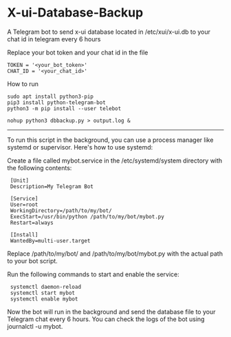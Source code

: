# X-ui-Database-Backup

A Telegram bot to send x-ui database located in /etc/xui/x-ui.db to your chat id in telegram every 6 hours

Replace your bot token and your chat id in the file

    TOKEN = '<your_bot_token>'
    CHAT_ID = '<your_chat_id>'

How to run

    sudo apt install python3-pip
    pip3 install python-telegram-bot
    python3 -m pip install --user telebot
    
    nohup python3 dbbackup.py > output.log &

---------------------

To run this script in the background, you can use a process manager like systemd or supervisor. Here's how to use systemd:

Create a file called mybot.service in the /etc/systemd/system directory with the following contents:


     [Unit]
     Description=My Telegram Bot

     [Service]
     User=root
     WorkingDirectory=/path/to/my/bot/
     ExecStart=/usr/bin/python /path/to/my/bot/mybot.py
     Restart=always

     [Install]
     WantedBy=multi-user.target

Replace /path/to/my/bot/ and /path/to/my/bot/mybot.py with the actual path to your bot script.

Run the following commands to start and enable the service:


     systemctl daemon-reload
     systemctl start mybot
     systemctl enable mybot

Now the bot will run in the background and send the database file to your Telegram chat every 6 hours. You can check the logs of the bot using journalctl -u mybot.
